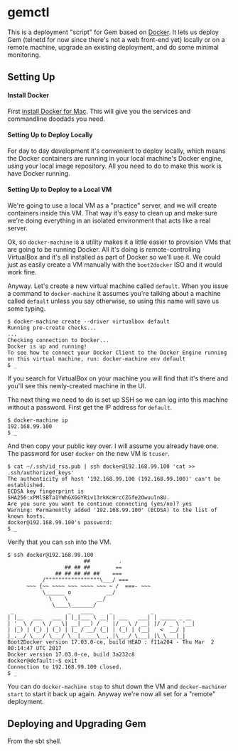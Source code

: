 # gemctl

This is a deployment "script" for Gem based on [Docker](). It lets us deploy Gem (telnetd for now since there's not a web front-end yet) locally or on a remote machine, upgrade an existing deployment, and do some minimal monitoring.

## Setting Up

#### Install Docker

First [install Docker for Mac](https://docs.docker.com/docker-for-mac/install/). This will give you the services and commandline doodads you need.

#### Setting Up to Deploy Locally

For day to day development it's convenient to deploy locally, which means the Docker containers are running in your local machine's Docker engine, using your local image repository. All you need to do to make this work is have Docker running.

#### Setting Up to Deploy to a Local VM

We're going to use a local VM as a "practice" server, and we will create containers inside this VM. That way it's easy to clean up and make sure we're doing everything in an isolated environment that acts like a real server.

Ok, so `docker-machine` is a utility makes it a little easier to provision VMs that are going to be running Docker. All it's doing is remote-controlling VirtualBox and it's all installed as part of Docker so we'll use it. We could just as easily create a VM manually with the `boot2docker` ISO and it would work fine.

Anyway. Let's create a new virtual machine called `default`. When you issue a command to `docker-machine` it assumes you're talking about a machine called `default` unless you say otherwise, so using this name will save us some typing.

```
$ docker-machine create --driver virtualbox default
Running pre-create checks...
...
Checking connection to Docker...
Docker is up and running!
To see how to connect your Docker Client to the Docker Engine running on this virtual machine, run: docker-machine env default
$ _
```

If you search for VirtualBox on your machine you will find that it's there and you'll see this newly-created machine in the UI.

The next thing we need to do is set up SSH so we can log into this machine without a password. First get the IP address for `default`.

```
$ docker-machine ip
192.168.99.100
$ _
```

And then copy your public key over. I will assume you already have one. The password for user `docker` on the new VM is `tcuser`.

```
$ cat ~/.ssh/id_rsa.pub | ssh docker@192.168.99.100 'cat >> .ssh/authorized_keys'
The authenticity of host '192.168.99.100 (192.168.99.100)' can't be established.
ECDSA key fingerprint is SHA256:xPMlSBTa1YWhGXGGYRiv13rkKcHrcCZGfe2Owuuln8U.
Are you sure you want to continue connecting (yes/no)? yes
Warning: Permanently added '192.168.99.100' (ECDSA) to the list of known hosts.
docker@192.168.99.100's password:
$ _
```

Verify that you can `ssh` into the VM.

```
$ ssh docker@192.168.99.100
                        ##         .
                  ## ## ##        ==
               ## ## ## ## ##    ===
           /"""""""""""""""""\___/ ===
      ~~~ {~~ ~~~~ ~~~ ~~~~ ~~~ ~ /  ===- ~~~
           \______ o           __/
             \    \         __/
              \____\_______/
 _                 _   ____     _            _
| |__   ___   ___ | |_|___ \ __| | ___   ___| | _____ _ __
| '_ \ / _ \ / _ \| __| __) / _` |/ _ \ / __| |/ / _ \ '__|
| |_) | (_) | (_) | |_ / __/ (_| | (_) | (__|   <  __/ |
|_.__/ \___/ \___/ \__|_____\__,_|\___/ \___|_|\_\___|_|
Boot2Docker version 17.03.0-ce, build HEAD : f11a204 - Thu Mar  2 00:14:47 UTC 2017
Docker version 17.03.0-ce, build 3a232c8
docker@default:~$ exit
Connection to 192.168.99.100 closed.
$ _
```

You can do `docker-machine stop` to shut down the VM and `docker-machiner start` to start it back up again. Anyway we're now all set for a "remote" deployment.

## Deploying and Upgrading Gem

From the sbt shell.
